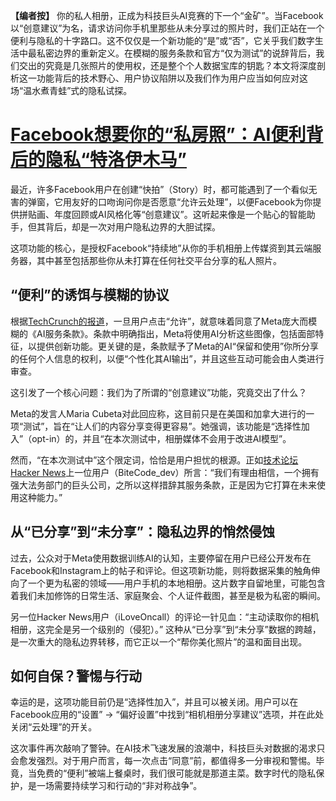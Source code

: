 **【编者按】**
你的私人相册，正成为科技巨头AI竞赛的下一个“金矿”。当Facebook以“创意建议”为名，请求访问你手机里那些从未分享过的照片时，我们正站在一个便利与隐私的十字路口。这不仅仅是一个新功能的“是”或“否”，它关乎我们数字生活中最私密边界的重新定义。在模糊的服务条款和官方“仅为测试”的说辞背后，我们交出的究竟是几张照片的使用权，还是整个个人数据宝库的钥匙？本文将深度剖析这一功能背后的技术野心、用户协议陷阱以及我们作为用户应当如何应对这场“温水煮青蛙”式的隐私试探。

# [Facebook想要你的“私房照”：AI便利背后的隐私“特洛伊木马”](20250629-facebook-is-asking-to-use-meta-ai-on-photos-in-your-camera-roll-you-havent-yet-shared.mp3)


最近，许多Facebook用户在创建“快拍”（Story）时，都可能遇到了一个看似无害的弹窗，它用友好的口吻询问你是否愿意“允许云处理”，以便Facebook为你提供拼贴画、年度回顾或AI风格化等“创意建议”。这听起来像是一个贴心的智能助手，但其背后，却是一次对用户隐私边界的大胆试探。

这项功能的核心，是授权Facebook“持续地”从你的手机相册上传媒资到其云端服务器，其中甚至包括那些你从未打算在任何社交平台分享的私人照片。

## **“便利”的诱饵与模糊的协议**

根据[TechCrunch的报道](https://techcrunch.com/2025/06/27/facebook-is-asking-to-use-meta-ai-on-photos-in-your-camera-roll-you-havent-yet-shared/)，一旦用户点击“允许”，就意味着同意了Meta庞大而模糊的《AI服务条款》。条款中明确指出，Meta将使用AI分析这些图像，包括面部特征，以提供创新功能。更关键的是，条款赋予了Meta的AI“保留和使用”你所分享的任何个人信息的权利，以便“个性化其AI输出”，并且这些互动可能会由人类进行审查。

这引发了一个核心问题：我们为了所谓的“创意建议”功能，究竟交出了什么？

Meta的发言人Maria Cubeta对此回应称，这目前只是在美国和加拿大进行的一项“测试”，旨在“让人们的内容分享变得更容易”。她强调，该功能是“选择性加入”（opt-in）的，并且“在本次测试中，相册媒体不会用于改进AI模型”。

然而，“在本次测试中”这个限定词，恰恰是用户担忧的根源。正如[技术论坛Hacker News](https://news.ycombinator.com/item?id=44401406)上一位用户（BiteCode_dev）所言：“我们有理由相信，一个拥有强大法务部门的巨头公司，之所以这样措辞其服务条款，正是因为它打算在未来使用这种能力。”

## **从“已分享”到“未分享”：隐私边界的悄然侵蚀**

过去，公众对于Meta使用数据训练AI的认知，主要停留在用户已经公开发布在Facebook和Instagram上的帖子和评论。但这项新功能，则将数据采集的触角伸向了一个更为私密的领域——用户手机的本地相册。这片数字自留地里，可能包含着我们未加修饰的日常生活、家庭聚会、个人证件截图，甚至是极为私密的瞬间。

另一位Hacker News用户（iLoveOncall）的评论一针见血：“主动读取你的相机相册，这完全是另一个级别的（侵犯）。” 这种从“已分享”到“未分享”数据的跨越，是一次重大的隐私边界转移，而它正以一个“帮你美化照片”的温和面目出现。

## **如何自保？警惕与行动**

幸运的是，这项功能目前仍是“选择性加入”，并且可以被关闭。用户可以在Facebook应用的“设置” -> “偏好设置”中找到“相机相册分享建议”选项，并在此处关闭“云处理”的开关。

这次事件再次敲响了警钟。在AI技术飞速发展的浪潮中，科技巨头对数据的渴求只会愈发强烈。对于用户而言，每一次点击“同意”前，都值得多一分审视和警惕。毕竟，当免费的“便利”被端上餐桌时，我们很可能就是那道主菜。数字时代的隐私保护，是一场需要持续学习和行动的“非对称战争”。
